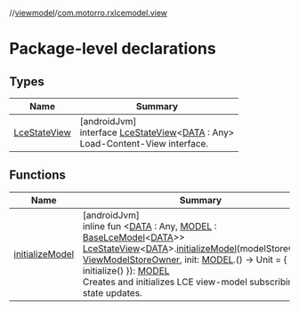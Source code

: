 //[viewmodel](../../index.md)/[com.motorro.rxlcemodel.view](index.md)

# Package-level declarations

## Types

| Name | Summary |
|---|---|
| [LceStateView](-lce-state-view/index.md) | [androidJvm]<br>interface [LceStateView](-lce-state-view/index.md)&lt;[DATA](-lce-state-view/index.md) : Any&gt;<br>Load-Content-View interface. |

## Functions

| Name | Summary |
|---|---|
| [initializeModel](initialize-model.md) | [androidJvm]<br>inline fun &lt;[DATA](initialize-model.md) : Any, [MODEL](initialize-model.md) : [BaseLceModel](../com.motorro.rxlcemodel.viewmodel/-base-lce-model/index.md)&lt;[DATA](initialize-model.md)&gt;&gt; [LceStateView](-lce-state-view/index.md)&lt;[DATA](initialize-model.md)&gt;.[initializeModel](initialize-model.md)(modelStoreOwner: [ViewModelStoreOwner](https://developer.android.com/reference/kotlin/androidx/lifecycle/ViewModelStoreOwner.html), init: [MODEL](initialize-model.md).() -&gt; Unit = { initialize() }): [MODEL](initialize-model.md)<br>Creates and initializes LCE view-model subscribing to state updates. |
